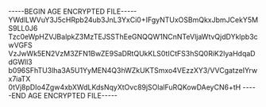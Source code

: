 -----BEGIN AGE ENCRYPTED FILE-----
YWdlLWVuY3J5cHRpb24ub3JnL3YxCi0+IFgyNTUxOSBmQkxJbmJCekY5MS9LL0J6
Tzc0eWpHZVJBalpkZ3MzTEJSSThEeGNQQW1NCnNTeVljaWtvQjdDYklpb3cwVGFS
VzJwWk5EN2VzM3ZFN1BwZE9SaDRtQUkKLS0tICtFS3hSQ0RiK2lyaHdqaDdGWll3
b096SFhTU3lha3A5U1YyMEN4Q3hWZkUKTSmxo4VEzzXY3/VVCgatzeIYrwx7iaTX
0tVj8pDIo4Zgw4xbXWdLKdsNqyXtOvc89jSOlalFuRQKowDAeyCN6+tH
-----END AGE ENCRYPTED FILE-----
